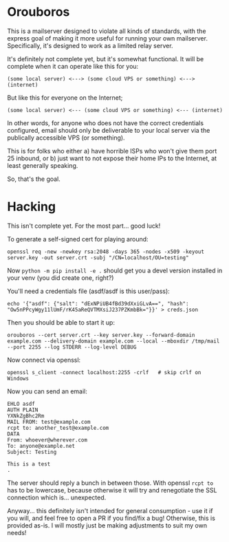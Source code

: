 # Orouboros

This is a mailserver designed to violate all kinds of standards, with the
express goal of making it more useful for running your own mailserver.
Specifically, it's designed to work as a limited relay server.

It's definitely not complete yet, but it's somewhat functional. It will be
complete when it can operate like this for you:


    (some local server) <---> (some cloud VPS or something) <---> (internet)


But like this for everyone on the Internet;

    (some local server) <--- (some cloud VPS or something) <--- (internet)

In other words, for anyone who does not have the correct credentials
configured, email should only be deliverable to your local server via the
publically accessible VPS (or something).

This is for folks who either a) have horrible ISPs who won't give them port 25
inbound, or b) just want to not expose their home IPs to the Internet, at least
generally speaking.

So, that's the goal.

# Hacking

This isn't complete yet. For the most part... good luck!

To generate a self-signed cert for playing around:

    openssl req -new -newkey rsa:2048 -days 365 -nodes -x509 -keyout server.key -out server.crt -subj "/CN=localhost/OU=testing"

Now `python -m pip install -e .` should get you a devel version installed in
your venv (you did create one, right?)

You'll need a credentials file (asdf/asdf is this user/pass):

    echo '{"asdf": {"salt": "dExNPiUB4fBd39dXxiGLvA==", "hash": "Ow5nPPcyWgy11lUmF/rK45aReQVTMXsiJ237PZKmbBk="}}' > creds.json

Then you should be able to start it up:

    orouboros --cert server.crt --key server.key --forward-domain example.com --delivery-domain example.com --local --mboxdir /tmp/mail --port 2255 --log STDERR --log-level DEBUG

Now connect via openssl:

    openssl s_client -connect localhost:2255 -crlf   # skip crlf on Windows

Now you can send an email:

    EHLO asdf
    AUTH PLAIN
    YXNkZgBhc2Rm
    MAIL FROM: test@example.com
    rcpt to: another_test@example.com
    DATA
    From: whoever@wherever.com
    To: anyone@example.net
    Subject: Testing

    This is a test
    .

The server should reply a bunch in between those. With openssl `rcpt to` has to
be lowercase, because otherwise it will try and renegotiate the SSL connection
which is... unexpected.

Anyway... this definitely isn't intended for general consumption - use it if
you will, and feel free to open a PR if you find/fix a bug! Otherwise, this is
provided as-is. I will mostly just be making adjustments to suit my own needs!
